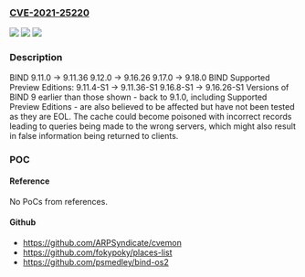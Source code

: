 ### [CVE-2021-25220](https://cve.mitre.org/cgi-bin/cvename.cgi?name=CVE-2021-25220)
![](https://img.shields.io/static/v1?label=Product&message=BIND&color=blue)
![](https://img.shields.io/static/v1?label=Version&message=Open%20Source%20Branch%209.11%209.11.0%20through%20versions%20before%209.11.37%20&color=brighgreen)
![](https://img.shields.io/static/v1?label=Vulnerability&message=When%20using%20forwarders%2C%20bogus%20NS%20records%20supplied%20by%2C%20or%20via%2C%20those%20forwarders%20may%20be%20cached%20and%20used%20by%20named%20if%20it%20needs%20to%20recurse%20for%20any%20reason%2C%20causing%20it%20to%20obtain%20and%20pass%20on%20potentially%20incorrect%20answers.%20Some%20examples%20of%20configurations%20that%20will%20be%20vulnerable%20are%3A%20%20%20%20%20Resolvers%20using%20per%20zone%20or%20global%20forwarding%20with%20forward%20first%20(forward%20first%20is%20the%20default).%20%20%20%20%20Resolvers%20not%20using%20global%20forwarding%2C%20but%20with%20per-zone%20forwarding%20with%20either%20forward%20first%20(the%20default)%20or%20forward%20only.%20%20%20%20%20Resolvers%20configured%20with%20global%20forwarding%20along%20with%20zone%20statements%20that%20disable%20forwarding%20for%20part%20of%20the%20DNS%20namespace.%20Authoritative-only%20BIND%209%20servers%20are%20not%20vulnerable%20to%20this%20flaw.%20BIND%20%20%20%20%209.11.0%20-%3E%209.11.36%20%20%20%20%209.12.0%20-%3E%209.16.26%20%20%20%20%209.17.0%20-%3E%209.18.0%20BIND%20Supported%20Preview%20Editions%3A%20%20%20%20%209.11.4-S1%20-%3E%209.11.36-S1%20%20%20%20%209.16.8-S1%20-%3E%209.16.26-S1%20Versions%20of%20BIND%209%20earlier%20than%20those%20shown%20-%20back%20to%209.1.0%2C%20including%20Supported%20Preview%20Editions%20-%20are%20also%20believed%20to%20be%20affected%20but%20have%20not%20been%20tested%20as%20they%20are%20EOL.&color=brighgreen)

### Description

BIND 9.11.0 -> 9.11.36 9.12.0 -> 9.16.26 9.17.0 -> 9.18.0 BIND Supported Preview Editions: 9.11.4-S1 -> 9.11.36-S1 9.16.8-S1 -> 9.16.26-S1 Versions of BIND 9 earlier than those shown - back to 9.1.0, including Supported Preview Editions - are also believed to be affected but have not been tested as they are EOL. The cache could become poisoned with incorrect records leading to queries being made to the wrong servers, which might also result in false information being returned to clients.

### POC

#### Reference
No PoCs from references.

#### Github
- https://github.com/ARPSyndicate/cvemon
- https://github.com/fokypoky/places-list
- https://github.com/psmedley/bind-os2

